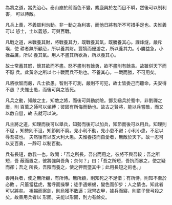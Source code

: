 為將之道，當先治心。泰山崩於前而色不變，麋鹿興於左而目不瞬，然後可以制利害，
可以待敵。

凡兵上義，不義雖利勿動。非一動之為利害，而他日將有所不可措手足也。夫惟義可以
怒士，士以義怒，可與百戰。

凡戰之道，未戰養其財，將戰養其力，既戰養其氣，既勝養其心。謹烽燧，嚴斥堠，使
耕者無所顧忌，所以養其財。豐犒而優游之，所以養其力。小勝益急，小挫益厲，所以
養其氣。用人不盡其所欲為，所以養其心。

故士常蓄其怒，懷其欲而不盡。怒不盡則有餘勇，欲不盡則有餘貪。故雖併天下而不厭
兵。此黃帝之所以七十戰而兵不殆也。不養其心，一戰而勝，不可用矣。

凡將欲智而嚴，凡士欲愚。智則不可測，嚴則不可犯，故士皆委己而聽命，夫安得不愚
？夫惟士愚，而後可與之皆死。

凡兵之動，知敵之主，知敵之將，而後可與動於險。鄧艾縋兵於蜀中，非劉禪之庸，則
百萬之師可以坐縛；彼固有所侮而動也。故古之賢將，能以兵嘗敵，而又以敵自嘗，故
去就可以決。

凡主將之道，知理而後可以舉兵，知勢而後可以加兵，知節而後可以用兵。知理則不屈
，知勢則不沮，知節則不窮。見小利不動，見小患不避；小利小患，不足以辱吾技也。
夫然後有以支大利大患。夫惟養技而自愛者，無敵於天下。故一忍可以支百勇，一靜可
以制百動。

兵有長短，敵我一也。敢問：「吾之所長，吾出而用之，彼將不與吾較；吾之所短，吾
蔽而置之，彼將強與吾角；奈何？」曰：「吾之所短，吾抗而暴之，使之疑而卻；吾之
所長，吾陰而養之，使之狎而墮其中；此用長短之術也。」

善用兵者，使之無所顧，有所恃。無所顧，則知死之不足惜；有所恃，則知不至於必敗
。尺箠當猛虎，奮呼而操擊；徒手遇蜥蜴，變色而卻步；人之情也。知此者可以將矣。
袒裼而案劍，則烏獲不敢逼；冠冑衣甲，據兵而寢，則童子彎弓殺之矣。故善用兵者以
形固。夫能以形固，則力有餘矣。

